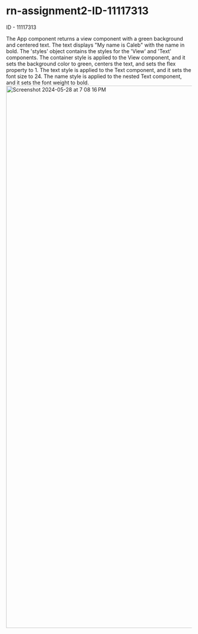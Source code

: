 # rn-assignment2-ID-11117313
ID - 11117313

The App component returns a view component with a green background and centered text. The text displays "My name is Caleb" with the name in bold.
The 'styles' object contains the styles for the 'View' and 'Text' components. The container style is applied to the View component, and it sets the background color to green, centers the text, and sets the flex property to 1. The text style is applied to the Text component, and it sets the font size to 24. The name style is applied to the nested Text component, and it sets the font weight to bold.
<img width="1470" alt="Screenshot 2024-05-28 at 7 08 16 PM" src="https://github.com/calebtetteh2000/rn-assignment2-ID-11117313/assets/150846386/9523049d-5bff-42f1-9c66-5a92951d252d">
